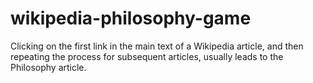 # wikipedia-philosophy-game
Clicking on the first link in the main text of a Wikipedia article, and then repeating the process for subsequent articles, usually leads to the Philosophy article.
